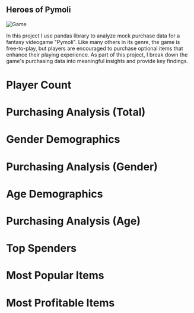 ## Heroes of Pymoli

![Game](http://media.ignimgs.com/media/ign/imgs/minisites/best_of_10/2010_640x360/PC/darksiders_bestfantasy.jpg)

In this project I use pandas library to analyze mock purchase data for a fantasy videogame "Pymoli". Like many others in its genre, the game is free-to-play, but players are encouraged to purchase optional items that enhance their playing experience. As part of this project, I break down the game's purchasing data into meaningful insights and provide key findings.

# Player Count

# Purchasing Analysis (Total)

# Gender Demographics

# Purchasing Analysis (Gender)

# Age Demographics

# Purchasing Analysis (Age)

# Top Spenders 

# Most Popular Items

# Most Profitable Items

